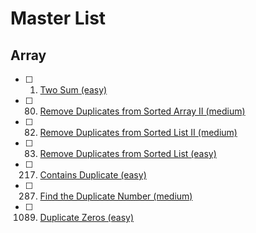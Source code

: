 # Master List

<!-- TODO: link leetcode solutions to the number itself -->

## Array
- [ ] 1. [Two Sum (easy)](https://leetcode.com/problems/two-sum/)
- [ ] 80. [Remove Duplicates from Sorted Array II (medium)](https://leetcode.com/problems/remove-duplicates-from-sorted-array-ii/)
- [ ] 82. [Remove Duplicates from Sorted List II (medium)](https://leetcode.com/problems/remove-duplicates-from-sorted-list-ii/)
- [ ] 83. [Remove Duplicates from Sorted List (easy)](https://leetcode.com/problems/remove-duplicates-from-sorted-list/)
- [ ] 217. [Contains Duplicate (easy)](https://leetcode.com/problems/contains-duplicate/)
- [ ] 287. [Find the Duplicate Number (medium)](https://leetcode.com/problems/find-the-duplicate-number/)
- [ ] 1089. [Duplicate Zeros (easy)](https://leetcode.com/problems/duplicate-zeros/)